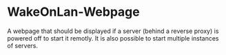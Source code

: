 # WakeOnLan-Webpage
A webpage that should be displayed if a server (behind a reverse proxy) is powered off to start it remotly. It is also possible to start multiple instances of servers.
